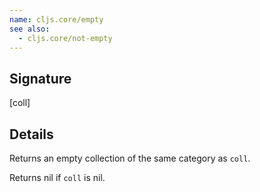 ```yaml
---
name: cljs.core/empty
see also:
  - cljs.core/not-empty
---
```


## Signature
[coll]


## Details

Returns an empty collection of the same category as `coll`.

Returns nil if `coll` is nil.
